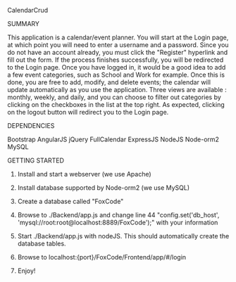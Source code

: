 CalendarCrud

SUMMARY

This application is a calendar/event planner. You will start at the Login page, at which point you will need to enter a username and a password.
Since you do not have an account already, you must click the "Register" hyperlink and fill out the form. If the process finishes successfully, you will be redirected to the Login page.
Once you have logged in, it would be a good idea to add a few event categories, such as School and Work for example. Once this is done, you are free to add, modify, and delete events; the
calendar will update automatically as you use the application. Three views are available : monthly, weekly, and daily, and you can choose to filter out categories by clicking
on the checkboxes in the list at the top right. As expected, clicking on the logout button will redirect you to the Login page.


DEPENDENCIES

Bootstrap
AngularJS
jQuery
FullCalendar
ExpressJS
NodeJS
Node-orm2
MySQL


GETTING STARTED

1. Install and start a webserver (we use Apache)

2. Install database supported by Node-orm2 (we use MySQL)

3. Create a database called "FoxCode"

4. Browse to ./Backend/app.js and change line 44 "config.set('db_host', 'mysql://root:root@localhost:8889/FoxCode');" with your information

5. Start ./Backend/app.js with nodeJS. This should automatically create the database tables.

6. Browse to localhost:{port}/FoxCode/Frontend/app/#/login

7. Enjoy!
